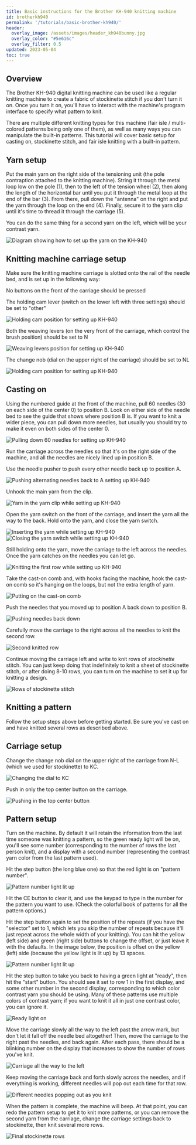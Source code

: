 ```yaml
---
title: Basic instructions for the Brother KH-940 knitting machine
id: brotherkh940
permalink: '/tutorials/basic-brother-kh940/'
header:
  overlay_image: /assets/images/header_kh940bunny.jpg
  overlay_color: "#5e616c"
  overlay_filter: 0.5
updated: 2023-05-04
toc: true
---
```


## Overview

The Brother KH-940 digital knitting machine can be used like a regular knitting machine to create a fabric of stockinette stitch if you don't turn it on. Once you turn it on, you'll have to interact with the machine's program interface to specify what pattern to knit.

There are multiple different knitting types for this machine (fair isle / multi-colored patterns being only one of them), as well as many ways you can manipulate the built-in patterns. This tutorial will cover basic setup for casting on, stockinette stitch, and fair isle knitting with a built-in pattern.

## Yarn setup

Put the main yarn on the right side of the tensioning unit (the pole contraption attached to the knitting machine). String it through the metal loop low on the pole (1), then to the left of the tension wheel (2), then along the length of the horizontal bar until you put it through the metal loop at the end of the bar (3). From there, pull down the "antenna" on the right and put the yarn through the loop on the end (4). Finally, secure it to the yarn clip until it's time to thread it through the carriage (5).

You can do the same thing for a second yarn on the left, which will be your contrast yarn.

![Diagram showing how to set up the yarn on the KH-940](/assets/images/tutorial_threadingkh940.jpg)

## Knitting machine carriage setup
Make sure the knitting machine carriage is slotted onto the rail of the needle bed, and is set up in the following way:

No buttons on the front of the carriage should be pressed

The holding cam lever (switch on the lower left with three settings) should be set to "other"

![Holding cam position for setting up KH-940](/assets/images/tutorial_kh940holdingcam.jpg)

Both the weaving levers (on the very front of the carriage, which control the brush position) should be set to N

![Weaving levers position for setting up KH-940](/assets/images/tutorial_kh940weavinglevers.jpg)

The change nob (dial on the upper right of the carriage) should be set to NL

![Holding cam position for setting up KH-940](/assets/images/tutorial_kh940changenob.jpg)

## Casting on

Using the numbered guide at the front of the machine, pull 60 needles (30 on each side of the center 0) to position B. Look on either side of the needle bed to see the guide that shows where position B is. If you want to knit a wider piece, you can pull down more needles, but usually you should try to make it even on both sides of the center 0.

![Pulling down 60 needles for setting up KH-940](/assets/images/tutorial_kh94060needles.jpg)


Run the carriage across the needles so that it's on the right side of the machine, and all the needles are nicely lined up in position B.

Use the needle pusher to push every other needle back up to position A.

![Pushing alternating needles back to A setting up KH-940](/assets/images/tutorial_kh940alternateneedles.jpg)


Unhook the main yarn from the clip. 

![Yarn in the yarn clip while setting up KH-940](/assets/images/tutorial_kh940yarnclip.jpg)


Open the yarn switch on the front of the carriage, and insert the yarn all the way to the back. Hold onto the yarn, and close the yarn switch.

![Inserting the yarn while setting up KH-940](/assets/images/tutorial_kh940insertyarn.jpg)
![Closing the yarn switch while setting up KH-940](/assets/images/tutorial_kh940holdyarn.jpg)
 

Still holding onto the yarn, move the carriage to the left across the needles. Once the yarn catches on the needles you can let go.

![Knitting the first row while setting up KH-940](/assets/images/tutorial_kh940firstrow.jpg)

Take the cast-on comb and, with hooks facing the machine, hook the cast-on comb so it's hanging on the loops, but not the extra length of yarn.

![Putting on the cast-on comb](/assets/images/tutorial_kh940comb.jpg)

Push the needles that you moved up to position A back down to position B.

![Pushing needles back down](/assets/images/tutorial_kh940needlesbackdown.jpg)

Carefully move the carriage to the right across all the needles to knit the second row.

![Second knitted row](/assets/images/tutorial_kh940row2.jpg)

Continue moving the carriage left and write to knit rows of *stockinette* stitch. You can just keep doing that indefinitely to knit a sheet of stockinette stitch, or after doing 8-10 rows, you can turn on the machine to set it up for knitting a design.

![Rows of stockinette stitch](/assets/images/tutorial_kh940stockinette.jpg)

## Knitting a pattern

Follow the setup steps above before getting started. Be sure you've cast on and have knitted several rows as described above.

## Carriage setup

Change the change nob dial on the upper right of the carriage from N-L (which we used for stockinette) to KC.

![Changing the dial to KC](/assets/images/tutorial-kh940fi.jpg)

Push in only the top center button on the carriage.

![Pushing in the top center button](/assets/images/tutorial-kh940button.jpg)

## Pattern setup

Turn on the machine. By default it will retain the information from the last time someone was knitting a pattern, so the green ready light will be on, you'll see some number (corresponding to the number of rows the last person knit), and a display with a second number (representing the contrast yarn color from the last pattern used).


Hit the step button (the long blue one) so that the red light is on "pattern number". 

![Pattern number light lit up](/assets/images/tutorial-kh940patternnumber.jpg)

Hit the CE button to clear it, and use the keypad to type in the number for the pattern you want to use. (Check the colorful book of patterns for all the pattern options.)

Hit the step button again to set the position of the repeats (if you have the "selector" set to 1, which lets you skip the number of repeats because it'll just repeat across the whole width of your knitting). You can hit the yellow (left side) and green (right side) buttons to change the offset, or just leave it with the defaults. In the image below, the position is offset on the yellow (left) side (because the yellow light is lit up) by 13 spaces.

![Pattern number light lit up](/assets/images/tutorial-kh940offset.jpg)

Hit the step button to take you back to having a green light at "ready", then hit the "start" button. You should see it set to row 1 in the first display, and some other number in the second display, corresponding to which color contrast yarn you should be using. Many of these patterns use multiple colors of contrast yarn; if you want to knit it all in just one contrast color, you can ignore it.

![Ready light on](/assets/images/tutorial-kh940ready.jpg)

Move the carriage slowly all the way to the left past the arrow mark, but don't let it fall off the needle bed altogether! Then, move the carriage to the right past the needles, and back again. After each pass, there should be a blinking number on the display that increases to show the number of rows you've knit.

![Carriage all the way to the left](/assets/images/tutorial-kh940carriageleft.jpg)

Keep moving the carriage back and forth slowly across the needles, and if everything is working, different needles will pop out each time for that row.

![Different needles popping out as you knit](/assets/images/tutorial-kh940needlesout.jpg)

When the pattern is complete, the machine will beep. At that point, you can redo the pattern setup to get it to knit more patterns, or you can remove the second yarn from the carriage, change the carriage settings back to stockinette, then knit several more rows.

![Final stockinette rows](/assets/images/tutorial-kh940finalstockinette.jpg)